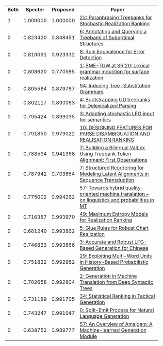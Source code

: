 <html><table><tr>
<th>Both</th>
<th>Specter</th>
<th>Proposed</th>
<th>Paper</th>
</tr>
<tr>
<td>1</td>
<td>1.000000</td>
<td>1.000000</td>
<td><a href="https://www.semanticscholar.org/paper/b7fd47e8b7b55b8d2ea0c140cfb936271eb14972">22: Paraphrasing Treebanks for Stochastic Realization Ranking</a></td>
</tr>
<tr>
<td>0</td>
<td>0.823420</td>
<td>0.848451</td>
<td><a href="https://www.semanticscholar.org/paper/90e65c1cf1de208b03fdaa0fc4b3fe980c61baba">6: Annotating and Querying a Treebank of Suboptimal Structures</a></td>
</tr>
<tr>
<td>0</td>
<td>0.810091</td>
<td>0.923332</td>
<td><a href="https://www.semanticscholar.org/paper/930260dd517fda63f8dee15fb9e1d9531f7f2ed1">8: Rule Equivalence for Error Detection</a></td>
</tr>
<tr>
<td>0</td>
<td>0.808620</td>
<td>0.770585</td>
<td><a href="https://www.semanticscholar.org/paper/7c9b2f59558d69bd429395870471d4cb5b5f515f">1: BME-TUW at SR’20: Lexical grammar induction for surface realization</a></td>
</tr>
<tr>
<td>0</td>
<td>0.805584</td>
<td>0.879787</td>
<td><a href="https://www.semanticscholar.org/paper/fd07159f48b358e912d0bd6b81ca87710f463734">94: Inducing Tree-Substitution Grammars</a></td>
</tr>
<tr>
<td>0</td>
<td>0.802117</td>
<td>0.890063</td>
<td><a href="https://www.semanticscholar.org/paper/eef1da83227a3a97c1edd0eafc229d84f13a907e">4: Bootstrapping UD treebanks for Delexicalized Parsing</a></td>
</tr>
<tr>
<td>0</td>
<td>0.795424</td>
<td>0.899035</td>
<td><a href="https://www.semanticscholar.org/paper/602cc05dacec3b97ff09cec21e9df103e6e7e420">3: Adapting stochastic LFG input for semantics</a></td>
</tr>
<tr>
<td>0</td>
<td>0.791850</td>
<td>0.979022</td>
<td><a href="https://www.semanticscholar.org/paper/3612c48660a358a83157cb6adc8d48869d096eb6">10: DESIGNING FEATURES FOR PARSE DISAMBIGUATION AND REALISATION RANKING</a></td>
</tr>
<tr>
<td>0</td>
<td>0.788594</td>
<td>0.941968</td>
<td><a href="https://www.semanticscholar.org/paper/98abeedce584519e2e489fe1d8a57cd4d7cbe140">7: Building a Bilingual ValLex Using Treebank Token Alignment: First Observations</a></td>
</tr>
<tr>
<td>0</td>
<td>0.787942</td>
<td>0.703654</td>
<td><a href="https://www.semanticscholar.org/paper/c0e059c46aea358872b4760aed53c4da3beaaeee">7: Structured Reordering for Modeling Latent Alignments in Sequence Transduction</a></td>
</tr>
<tr>
<td>0</td>
<td>0.775002</td>
<td>0.994262</td>
<td><a href="https://www.semanticscholar.org/paper/1eb7ae4f9700717ed5f1b9de2d85928125745d8b">57: Towards hybrid quality-oriented machine translation – on linguistics and probabilities in MT</a></td>
</tr>
<tr>
<td>0</td>
<td>0.716387</td>
<td>0.993970</td>
<td><a href="https://www.semanticscholar.org/paper/49cd86c133e3541df08f40c0be901d6b168a7694">49: Maximum Entropy Models for Realization Ranking</a></td>
</tr>
<tr>
<td>0</td>
<td>0.681240</td>
<td>0.993862</td>
<td><a href="https://www.semanticscholar.org/paper/2f94f73bf78667833dbf1b8a2f8e71fd8a74d57e">5: Glue Rules for Robust Chart Realization</a></td>
</tr>
<tr>
<td>0</td>
<td>0.746833</td>
<td>0.993856</td>
<td><a href="https://www.semanticscholar.org/paper/db3eb39f18ca3f804d69015a6735309918650531">3: Accurate and Robust LFG-Based Generation for Chinese</a></td>
</tr>
<tr>
<td>0</td>
<td>0.751822</td>
<td>0.992982</td>
<td><a href="https://www.semanticscholar.org/paper/62eeb9449ed3585fe25989ab8678b65d040fac68">29: Exploiting Multi-Word Units in History-Based Probabilistic Generation</a></td>
</tr>
<tr>
<td>0</td>
<td>0.782658</td>
<td>0.992804</td>
<td><a href="https://www.semanticscholar.org/paper/9e4992d71b7dc7fec77b714ded4ed16032975ae6">2: Generation in Machine Translation from Deep Syntactic Trees</a></td>
</tr>
<tr>
<td>0</td>
<td>0.731189</td>
<td>0.991705</td>
<td><a href="https://www.semanticscholar.org/paper/122cf9600d066d0f3a92d7115a8d1e399096fb67">34: Statistical Ranking in Tactical Generation</a></td>
</tr>
<tr>
<td>0</td>
<td>0.743247</td>
<td>0.991047</td>
<td><a href="https://www.semanticscholar.org/paper/53faf2a2f7e8abc42ae58ea9a73932d3f3ddfba9">0: Split-Emit Process for Natural Language Generation</a></td>
</tr>
<tr>
<td>0</td>
<td>0.638752</td>
<td>0.989777</td>
<td><a href="https://www.semanticscholar.org/paper/bc688cfcd07a8e4f289c18ed2dd2cf6ba9131f5e">57: An Overview of Amalgam: A Machine-learned Generation Module</a></td>
</tr>
</table></html>
